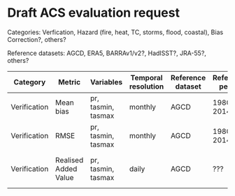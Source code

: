 # Draft ACS evaluation request

Categories: Verfication, Hazard (fire, heat, TC, storms, flood, coastal), Bias Correction?, others?

Reference datasets: AGCD, ERA5, BARRAv1/v2?, HadISST?, JRA-55?, others?

| Category | Metric | Variables | Temporal resolution | Reference dataset | Reference period | Codebase/Tool | Personnel? | Notes |
| -------- | ------ | --------- | ------------------- | ----------------- | ---------------- | ------------- | ---------- | ----- |
| Verification | Mean bias | pr, tasmin, tasmax | monthly | AGCD | 1980-2014 | ... | Ben Schroeter/Ng? | Standard evaluation metric |
| Verification | RMSE | pr, tasmin, tasmax | monthly | AGCD | 1980-2014 | ... | Ben Schroeter/Ng? | Standard evaluation metric | 
| Verification | Realised Added Value | pr, tasmin, tasmax | daily | AGCD | ??? | https://link.springer.com/article/10.1007/s00382-020-05250-1 | Christian Stassen | As per Giovanni's methodology. PAV needed? |
